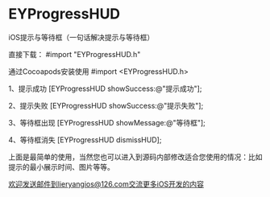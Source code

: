 # EYProgressHUD
iOS提示与等待框（一句话解决提示与等待框）

直接下载：
#import "EYProgressHUD.h"

通过Cocoapods安装使用
#import <EYProgressHUD.h>

1、提示成功
[EYProgressHUD showSuccess:@"提示成功"];

2、提示失败
[EYProgressHUD showSuccess:@"提示失败"];

3、等待框出现
[EYProgressHUD showMessage:@"等待框"];

4、等待框消失
[EYProgressHUD dismissHUD];

上面是最简单的使用，当然您也可以进入到源码内部修改适合您使用的情况：比如提示的最小展示时间、图片等等。

欢迎发送邮件到lieryangios@126.com交流更多iOS开发的内容
